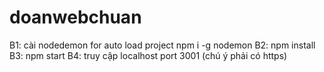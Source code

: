 # doanwebchuan

B1: cài nodedemon for auto load project npm i -g nodemon
B2: npm install
B3: npm start
B4: truy cập localhost port 3001 (chú ý phải có https)

